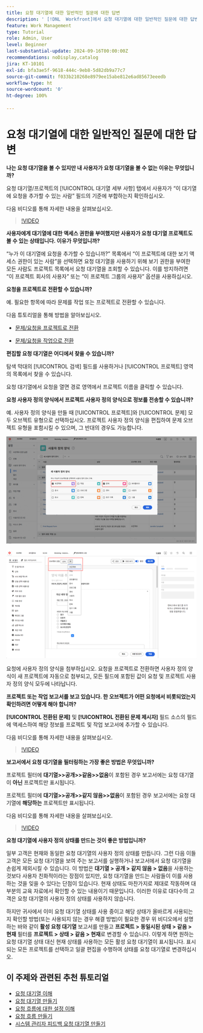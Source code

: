 ```yaml
---
title: 요청 대기열에 대한 일반적인 질문에 대한 답변
description: ' [!DNL  Workfront]에서 요청 대기열에 대한 일반적인 질문에 대한 답변을 얻습니다.'
feature: Work Management
type: Tutorial
role: Admin, User
level: Beginner
last-substantial-update: 2024-09-16T00:00:00Z
recommendations: noDisplay,catalog
jira: KT-10101
exl-id: bfa3ae5f-9618-444c-9eb8-5d82db9a77c7
source-git-commit: f033b210268e8979ee15abe812e6ad85673eeedb
workflow-type: ht
source-wordcount: '0'
ht-degree: 100%

---
```


# 요청 대기열에 대한 일반적인 질문에 대한 답변

**나는 요청 대기열을 볼 수 있지만 내 사용자가 요청 대기열을 볼 수 없는 이유는 무엇입니까?**

요청 대기열/프로젝트의 [!UICONTROL 대기열 세부 사항] 탭에서 사용자가 “이 대기열에 요청을 추가할 수 있는 사람” 필드의 기준에 부합하는지 확인하십시오.

다음 비디오를 통해 자세한 내용을 살펴보십시오.

>[!VIDEO](https://video.tv.adobe.com/v/3434156/?quality=12&learn=on)

**사용자에게 대기열에 대한 액세스 권한을 부여했지만 사용자가 요청 대기열 프로젝트도 볼 수 있는 상태입니다. 이유가 무엇입니까?**

“누가 이 대기열에 요청을 추가할 수 있습니까?” 목록에서 “이 프로젝트에 대한 보기 액세스 권한이 있는 사람”을 선택하면 요청 대기열을 사용하기 위해 보기 권한을 부여한 모든 사람도 프로젝트 목록에서 요청 대기열을 조회할 수 있습니다. 이를 방지하려면 “이 프로젝트 회사의 사용자” 또는 “이 프로젝트 그룹의 사용자” 옵션을 사용하십시오.

**요청을 프로젝트로 전환할 수 있습니까?**

예. 필요한 항목에 따라 문제를 작업 또는 프로젝트로 전환할 수 있습니다.

다음 튜토리얼을 통해 방법을 알아보십시오.

* [문제/요청을 프로젝트로 전환](/help/manage-work/issues-requests/create-a-project-from-a-request.md)

* [문제/요청을 작업으로 전환](/help/manage-work/issues-requests/convert-issues-to-other-work-items.md)

**편집할 요청 대기열은 어디에서 찾을 수 있습니까?**

탐색 막대의 [!UICONTROL 검색] 필드를 사용하거나 [!UICONTROL 프로젝트] 영역의 목록에서 찾을 수 있습니다.

요청 대기열에서 요청을 열면 경로 영역에서 프로젝트 이름을 클릭할 수 있습니다.

**요청 사용자 정의 양식에서 프로젝트 사용자 정의 양식으로 정보를 전송할 수 있습니까?**

예. 사용자 정의 양식을 만들 때 [!UICONTROL 프로젝트]와 [!UICONTROL 문제] 모두 오브젝트 유형으로 선택하십시오. 프로젝트 사용자 정의 양식을 편집하여 문제 오브젝트 유형을 포함시킬 수 있으며, 그 반대의 경우도 가능합니다.

![사용자 정의 양식을 만들 때 2개의 오브젝트 유형을 선택하는 방법을 보여 주는 이미지](assets/faq-image-1.png)

![사용자 정의 양식을 편집할 때 2개의 오브젝트 유형을 선택하는 방법을 보여 주는 이미지](assets/faq-image-2.png)

요청에 사용자 정의 양식을 첨부하십시오. 요청을 프로젝트로 전환하면 사용자 정의 양식이 새 프로젝트에 자동으로 첨부되고, 모든 필드에 포함된 값이 요청 및 프로젝트 사용자 정의 양식 모두에 나타납니다.

**프로젝트 또는 작업 보고서를 보고 있습니다. 한 오브젝트가 어떤 요청에서 비롯되었는지 확인하려면 어떻게 해야 합니까?**

**[!UICONTROL 전환된 문제]** 및 **[!UICONTROL 전환된 문제 제시자]** 필드 소스의 필드에 액세스하여 해당 정보를 프로젝트 및 작업 보고서에 추가할 수 있습니다.

다음 비디오를 통해 자세한 내용을 살펴보십시오.

>[!VIDEO](https://video.tv.adobe.com/v/3434176/?quality=12&learn=on)


**보고서에서 요청 대기열을 필터링하는 가장 좋은 방법은 무엇입니까?**

프로젝트 필터에 **대기열>>공개>>같음>>없음**&#x200B;이 포함된 경우 보고서에는 요청 대기열이 **아닌** 프로젝트만 표시됩니다.

프로젝트 필터에 **대기열>>공개>>같지 않음>>없음**&#x200B;이 포함된 경우 보고서에는 요청 대기열에 **해당하는** 프로젝트만 표시됩니다.

다음 비디오를 통해 자세한 내용을 살펴보십시오.

>[!VIDEO](https://video.tv.adobe.com/v/3434329/?quality=12&learn=on)

**요청 대기열에 사용자 정의 상태를 만드는 것이 좋은 방법입니까?**

일부 고객은 현재와 동일한 요청 대기열의 사용자 정의 상태를 만듭니다. 그런 다음 이들 고객은 모든 요청 대기열을 보여 주는 보고서를 실행하거나 보고서에서 요청 대기열을 손쉽게 제외시킬 수 있습니다. 이 방법은 **대기열 > 공개 > 같지 않음 > 없음**&#x200B;을 사용하는 것보다 사용자 친화적이라는 장점이 있지만, 요청 대기열을 만드는 사람들이 이를 사용하는 것을 잊을 수 있다는 단점이 있습니다. 현재 상태도 마찬가지로 제대로 작동하며 대부분의 교육 자료에서 확인할 수 있는 내용이기 때문입니다. 이러한 이유로 대다수의 고객은 요청 대기열의 사용자 정의 상태를 사용하지 않습니다.

하지만 귀사에서 이미 요청 대기열 상태를 사용 중이고 해당 상태가 올바르게 사용되는지 확인할 방법(또는 사용되지 않는 경우 해결 방법)이 필요한 경우 위 비디오에서 설명하는 바와 같이 **활성 요청 대기열** 보고서를 만들고 **프로젝트 > 동일시된 상태 > 같음 > 현재** 필터를 **프로젝트 > 상태 > 같음 > 현재**&#x200B;로 변경할 수 있습니다. 이렇게 하면 원하는 요청 대기열 상태 대신 현재 상태를 사용하는 모든 활성 요청 대기열이 표시됩니다. 표시되는 모든 프로젝트를 선택하고 일괄 편집을 수행하여 상태를 요청 대기열로 변경하십시오.

## 이 주제와 관련된 추천 튜토리얼

* [요청 대기열 이해](/help/manage-work/request-queues/understand-request-queues.md)
* [요청 대기열 만들기](/help/manage-work/request-queues/create-a-request-queue.md)
* [요청 흐름에 대한 설정 이해](/help/manage-work/request-queues/understand-settings-for-a-flow-request.md)
* [요청 흐름 만들기](/help/manage-work/request-queues/create-a-request-flow.md)
* [시스템 관리자 피드백 요청 대기열 만들기](/help/manage-work/request-queues/create-a-system-admin-feedback-request-queue.md)
